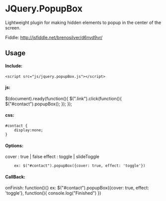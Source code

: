 JQuery.PopupBox
===============

Lightweight plugin for making hidden elements to popup in the center of the screen.

Fiddle:
http://jsfiddle.net/brenosilver/d6nvd9vr/

<h2>Usage</h2>

<h4>Include:</h4>

	<script src="js/jquery.popupBox.js"></script>

<h4>js:</h4>
	$(document).ready(function(){
		$(".link").click(function(){
			$("#contact").popupBox();
		});
	});
	
<h4>css:</h4>

	#contact {
		display:none;
	}
		
<h4>Options:</h4>
		cover : true | false
		effect : toggle | slideToggle
		
		ex: $("#contact").popupBox({cover: true, effect: 'toggle'})
		
<h4>CallBack:</h4>
	onFinish:       function(){}
	ex: $("#contact").popupBox({cover: true, effect: 'toggle'}, function(){
			console.log("Finished")
  	    })

